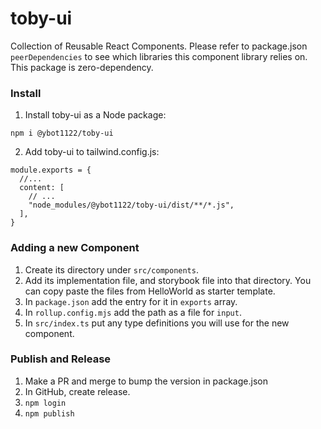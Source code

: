# toby-ui

Collection of Reusable React Components. Please refer to package.json `peerDependencies` to see which libraries this component library relies on. This package is zero-dependency.

### Install

1. Install toby-ui as a Node package:

`npm i @ybot1122/toby-ui`

2. Add toby-ui to tailwind.config.js:

```
module.exports = {
  //...
  content: [
    // ...
    "node_modules/@ybot1122/toby-ui/dist/**/*.js",
  ],
}
```

### Adding a new Component

1. Create its directory under `src/components`.
2. Add its implementation file, and storybook file into that directory. You can copy paste the files from HelloWorld as starter template.
3. In `package.json` add the entry for it in `exports` array.
4. In `rollup.config.mjs` add the path as a file for `input`.
5. In `src/index.ts` put any type definitions you will use for the new component.

### Publish and Release

1. Make a PR and merge to bump the version in package.json
2. In GitHub, create release.
3. `npm login`
4. `npm publish`
